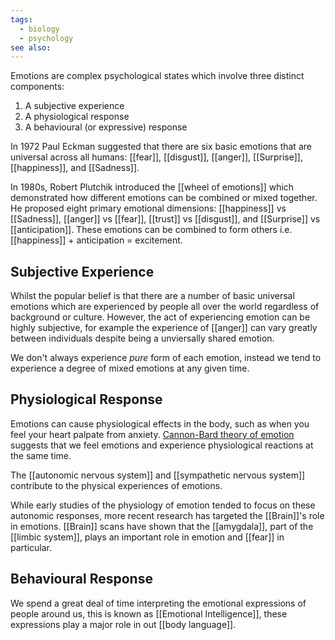 ```yaml
---
tags:
  - biology
  - psychology
see also:
---
```

Emotions are complex psychological states which involve three distinct components:

1. A subjective experience
2. A physiological response
3. A behavioural (or expressive) response

In 1972 Paul Eckman suggested that there are six basic emotions that are universal across all humans: [[fear]], [[disgust]], [[anger]], [[Surprise]], [[happiness]], and [[Sadness]].

In 1980s, Robert Plutchik introduced the [[wheel of emotions]] which demonstrated how different emotions can be combined or mixed together. He proposed eight primary emotional dimensions: [[happiness]] vs [[Sadness]], [[anger]] vs [[fear]], [[trust]] vs [[disgust]], and [[Surprise]] vs [[anticipation]]. These emotions can be combined to form others i.e. [[happiness]] + anticipation = excitement.

## Subjective Experience
Whilst the popular belief is that there are a number of basic universal emotions which are experienced by people all over the world regardless of background or culture. However, the act of experiencing emotion can be highly subjective, for example the experience of [[anger]] can vary greatly between individuals despite being a unviersally shared emotion.

We don't always experience _pure_ form of each emotion, instead we tend to experience a degree of mixed emotions at any given time.

## Physiological Response
Emotions can cause physiological effects in the body, such as when you feel your heart palpate from anxiety. [Cannon-Bard theory of emotion](https://www.verywellmind.com/what-is-the-cannon-bard-theory-2794965) suggests that we feel emotions and experience physiological reactions at the same time.

The [[autonomic nervous system]] and [[sympathetic nervous system]] contribute to the physical experiences of emotions.

While early studies of the physiology of emotion tended to focus on these autonomic responses, more recent research has targeted the [[Brain]]'s role in emotions. [[Brain]] scans have shown that the [[amygdala]], part of the [[limbic system]], plays an important role in emotion and [[fear]] in particular.

## Behavioural Response
We spend a great deal of time interpreting the emotional expressions of people around us, this is known as [[Emotional Intelligence]], these expressions play a major role in out [[body language]].
